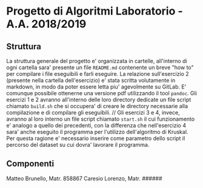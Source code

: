 # Progetto di Algoritmi Laboratorio - A.A. 2018/2019

## Struttura
La struttura generale del progetto e' organizzata in cartelle, all'interno di ogni cartella sara' presente un file `README.md` contenente un breve "how to" per compilare i file eseguibili e farli eseguire.
La relazione sull'esercizio 2 (presente nella cartella dell'esercizio) e' stata scritta volutamente in markdown, in modo da poter essere letta piu' agevolmente su GitLab. E' comunque possibile ottenerne una versione pdf utilizzando il tool `pandoc`.
Gli esercizi 1 e 2 avranno all'interno delle loro directory dedicate un file script chiamato `build.sh` che si occupera' di creare le directory necessarie alla compilazione e di compilare gli eseguibili. //
Gli esercizi 3 e 4, invece, avranno al loro interno un file script chiamato `start.sh` il cui funzionamento e' analogo a quello dei precedenti, con la differenza che nell'esercizio 4 sara' anche eseguito il programma per l'utilizzo dell'algoritmo di Kruskal.
Per questa ragione e' necessario inserire come parametro dello script il percorso del dataset su cui dovra' lavorare il programma.

## Componenti
Matteo Brunello, Matr. 858867
Caresio Lorenzo, Matr. ######
